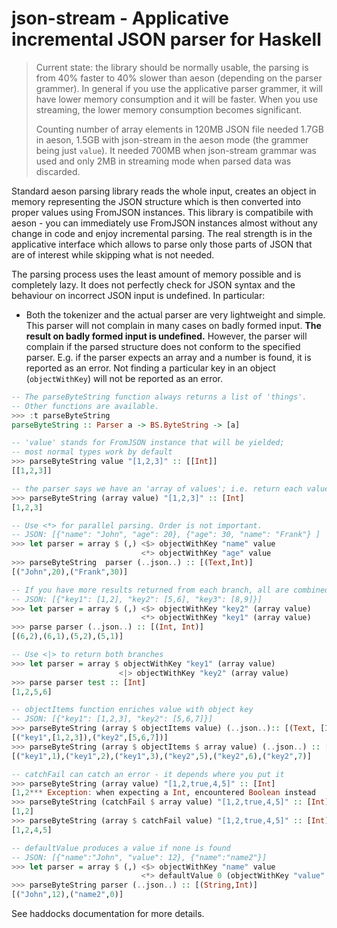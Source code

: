 # json-stream - Applicative incremental JSON parser for Haskell

> Current state: the library should be normally usable, the parsing is
> from 40% faster to 40% slower than aeson (depending on the parser grammer).
> In general if you use the applicative parser grammer, it will have lower
> memory consumption and it will be faster. When you use streaming, the lower
> memory consumption becomes significant.
>
> Counting number of array elements in 120MB
> JSON file needed 1.7GB in aeson, 1.5GB with json-stream in the aeson mode
> (the grammer being just `value`). It needed 700MB when json-stream grammar
> was used and only 2MB in streaming mode when parsed data was discarded.

Standard aeson parsing library reads the whole input, creates an object in memory representing
the JSON structure which is then converted into proper values using FromJSON instances.
This library is compatibile with aeson - you can immediately use FromJSON instances almost without
any change in code and enjoy incremental parsing. The real strength is in the applicative interface
which allows to parse only those parts of JSON that are of interest while skipping what is not needed.

The parsing process uses the least amount of memory possible and is completely lazy. It does not perfectly
check for JSON syntax and the behaviour on incorrect JSON input is undefined. In particular:

- Both the tokenizer and the actual parser are very lightweight and simple. This parser will
  not complain in many cases on badly formed input. **The result on badly formed input is undefined.**
  However, the parser will complain if the parsed structure does not conform to the specified parser.
  E.g. if the parser expects an array and a number is found, it is reported as an error.
  Not finding a particular key in an object (`objectWithKey`) will not be reported as an error.

```haskell
-- The parseByteString function always returns a list of 'things'.
-- Other functions are available.
>>> :t parseByteString
parseByteString :: Parser a -> BS.ByteString -> [a]

-- 'value' stands for FromJSON instance that will be yielded;
-- most normal types work by default
>>> parseByteString value "[1,2,3]" :: [[Int]]
[[1,2,3]]

-- the parser says we have an 'array of values'; i.e. return each value in array
>>> parseByteString (array value) "[1,2,3]" :: [Int]
[1,2,3]

-- Use <*> for parallel parsing. Order is not important.
-- JSON: [{"name": "John", "age": 20}, {"age": 30, "name": "Frank"} ]
>>> let parser = array $ (,) <$> objectWithKey "name" value
                             <*> objectWithKey "age" value
>>> parseByteString  parser (..json..) :: [(Text,Int)]
[("John",20),("Frank",30)]

-- If you have more results returned from each branch, all are combined.
-- JSON: [{"key1": [1,2], "key2": [5,6], "key3": [8,9]}]
>>> let parser = array $ (,) <$> objectWithKey "key2" (array value)
                             <*> objectWithKey "key1" (array value)
>>> parse parser (..json..) :: [(Int, Int)]
[(6,2),(6,1),(5,2),(5,1)]

-- Use <|> to return both branches
>>> let parser = array $ objectWithKey "key1" (array value)
                        <|> objectWithKey "key2" (array value)
>>> parse parser test :: [Int]
[1,2,5,6]

-- objectItems function enriches value with object key
-- JSON: [{"key1": [1,2,3], "key2": [5,6,7]}]
>>> parseByteString (array $ objectItems value) (..json..):: [(Text, [Int])]
[("key1",[1,2,3]),("key2",[5,6,7])]
>>> parseByteString (array $ objectItems $ array value) (..json..) :: [(Text, Int)]
[("key1",1),("key1",2),("key1",3),("key2",5),("key2",6),("key2",7)]

-- catchFail can catch an error - it depends where you put it
>>> parseByteString (array value) "[1,2,true,4,5]" :: [Int]
[1,2*** Exception: when expecting a Int, encountered Boolean instead
>>> parseByteString (catchFail $ array value) "[1,2,true,4,5]" :: [Int]
[1,2]
>>> parseByteString (array $ catchFail value) "[1,2,true,4,5]" :: [Int]
[1,2,4,5]

-- defaultValue produces a value if none is found
-- JSON: [{"name":"John", "value": 12}, {"name":"name2"}]
>>> let parser = array $ (,) <$> objectWithKey "name" value
                             <*> defaultValue 0 (objectWithKey "value" value)
>>> parseByteString parser (..json..) :: [(String,Int)]
[("John",12),("name2",0)]
```

See haddocks documentation for more details.
